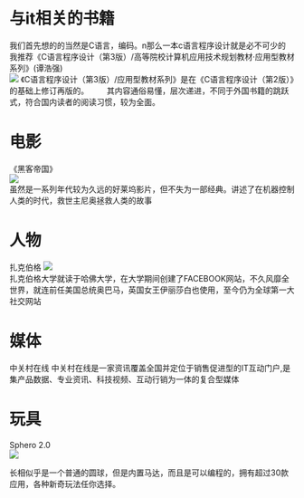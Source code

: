 #  与it相关的书籍  
我们首先想的的当然是C语言，编码。n那么一本c语言程序设计就是必不可少的  
我推荐《C语言程序设计（第3版）/高等院校计算机应用技术规划教材·应用型教材系列》(谭浩强)  
![](http://img3m5.ddimg.cn/88/27/23307955-1_l_2.jpg) 
《C语言程序设计（第3版）/应用型教材系列》是在《C语言程序设计（第2版）》的基础上修订再版的。
　　其内容通俗易懂，层次递进，不同于外国书籍的跳跃式，符合国内读者的阅读习惯，较为全面。  
  #  电影  
  《黑客帝国》    
  ![](http://y3.ifengimg.com/a/2016_16/62c213cd6cea4c4.jpg)  
  虽然是一系列年代较为久远的好莱坞影片，但不失为一部经典。讲述了在机器控制人类的时代，救世主尼奥拯救人类的故事
  # 人物  
  扎克伯格  ![](https://upload.wikimedia.org/wikipedia/commons/thumb/f/fe/Mark_Zuckerberg_em_setembro_de_2014.jpg/220px-Mark_Zuckerberg_em_setembro_de_2014.jpg)  
  扎克伯格大学就读于哈佛大学，在大学期间创建了FACEBOOK网站，不久风靡全世界，就连前任美国总统奥巴马，英国女王伊丽莎白也使用，至今仍为全球第一大社交网站  
  # 媒体  
  中关村在线 
  中关村在线是一家资讯覆盖全国并定位于销售促进型的IT互动门户,是集产品数据、专业资讯、科技视频、互动行销为一体的复合型媒体  
  # 玩具  
  Sphero 2.0  
  ![](http://photocdn.sohu.com/20140527/Img400091929.jpg)  
  
  长相似乎是一个普通的圆球，但是内置马达，而且是可以编程的，拥有超过30款应用，各种新奇玩法任你选择。